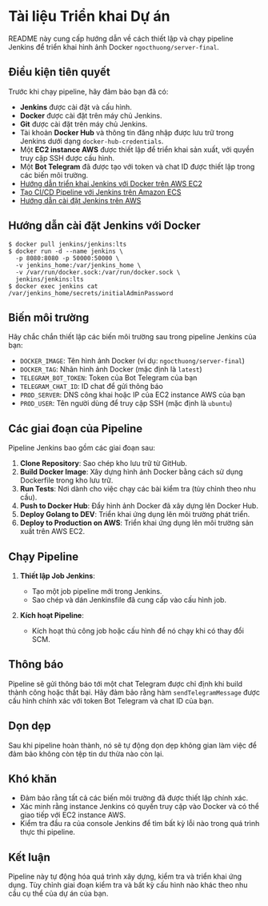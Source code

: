 # Tài liệu Triển khai Dự án

README này cung cấp hướng dẫn về cách thiết lập và chạy pipeline Jenkins để triển khai hình ảnh Docker `ngocthuong/server-final`.

## Điều kiện tiên quyết

Trước khi chạy pipeline, hãy đảm bảo bạn đã có:

- **Jenkins** được cài đặt và cấu hình. 
- **Docker** được cài đặt trên máy chủ Jenkins. 
- **Git** được cài đặt trên máy chủ Jenkins. 
- Tài khoản **Docker Hub** và thông tin đăng nhập được lưu trữ trong Jenkins dưới dạng `docker-hub-credentials`.
- Một **EC2 instance AWS** được thiết lập để triển khai sản xuất, với quyền truy cập SSH được cấu hình.
- Một **Bot Telegram** đã được tạo với token và chat ID được thiết lập trong các biến môi trường.
- [Hướng dẫn triển khai Jenkins với Docker trên AWS EC2](https://viblo.asia/p/cach-trien-khai-mot-du-an-bang-jenkins-docker-ec2-3kY4gnD0VAe)
- [Tạo CI/CD Pipeline với Jenkins trên Amazon ECS](https://locker.io/vi/blog/cach-tao-ci-cd-pipeline-voi-jenkins)
- [Hướng dẫn cài đặt Jenkins trên AWS](https://www.jenkins.io/doc/tutorials/tutorial-for-installing-jenkins-on-AWS/)

## Hướng dẫn cài đặt Jenkins với Docker
  ```
$ docker pull jenkins/jenkins:lts
$ docker run -d --name jenkins \
    -p 8080:8080 -p 50000:50000 \
    -v jenkins_home:/var/jenkins_home \
    -v /var/run/docker.sock:/var/run/docker.sock \
    jenkins/jenkins:lts
$ docker exec jenkins cat /var/jenkins_home/secrets/initialAdminPassword
```
## Biến môi trường

Hãy chắc chắn thiết lập các biến môi trường sau trong pipeline Jenkins của bạn:

- `DOCKER_IMAGE`: Tên hình ảnh Docker (ví dụ: `ngocthuong/server-final`)
- `DOCKER_TAG`: Nhãn hình ảnh Docker (mặc định là `latest`)
- `TELEGRAM_BOT_TOKEN`: Token của Bot Telegram của bạn
- `TELEGRAM_CHAT_ID`: ID chat để gửi thông báo
- `PROD_SERVER`: DNS công khai hoặc IP của EC2 instance AWS của bạn
- `PROD_USER`: Tên người dùng để truy cập SSH (mặc định là `ubuntu`)

## Các giai đoạn của Pipeline

Pipeline Jenkins bao gồm các giai đoạn sau:

1. **Clone Repository**: Sao chép kho lưu trữ từ GitHub.
2. **Build Docker Image**: Xây dựng hình ảnh Docker bằng cách sử dụng Dockerfile trong kho lưu trữ.
3. **Run Tests**: Nơi dành cho việc chạy các bài kiểm tra (tùy chỉnh theo nhu cầu).
4. **Push to Docker Hub**: Đẩy hình ảnh Docker đã xây dựng lên Docker Hub.
5. **Deploy Golang to DEV**: Triển khai ứng dụng lên môi trường phát triển.
6. **Deploy to Production on AWS**: Triển khai ứng dụng lên môi trường sản xuất trên AWS EC2.

## Chạy Pipeline

1. **Thiết lập Job Jenkins**:
   - Tạo một job pipeline mới trong Jenkins.
   - Sao chép và dán Jenkinsfile đã cung cấp vào cấu hình job.

2. **Kích hoạt Pipeline**:
   - Kích hoạt thủ công job hoặc cấu hình để nó chạy khi có thay đổi SCM.

## Thông báo

Pipeline sẽ gửi thông báo tới một chat Telegram được chỉ định khi build thành công hoặc thất bại. Hãy đảm bảo rằng hàm `sendTelegramMessage` được cấu hình chính xác với token Bot Telegram và chat ID của bạn.

## Dọn dẹp

Sau khi pipeline hoàn thành, nó sẽ tự động dọn dẹp không gian làm việc để đảm bảo không còn tệp tin dư thừa nào còn lại.

## Khó khăn

- Đảm bảo rằng tất cả các biến môi trường đã được thiết lập chính xác.
- Xác minh rằng instance Jenkins có quyền truy cập vào Docker và có thể giao tiếp với EC2 instance AWS.
- Kiểm tra đầu ra của console Jenkins để tìm bất kỳ lỗi nào trong quá trình thực thi pipeline.

## Kết luận

Pipeline này tự động hóa quá trình xây dựng, kiểm tra và triển khai ứng dụng. Tùy chỉnh giai đoạn kiểm tra và bất kỳ cấu hình nào khác theo nhu cầu cụ thể của dự án của bạn.

